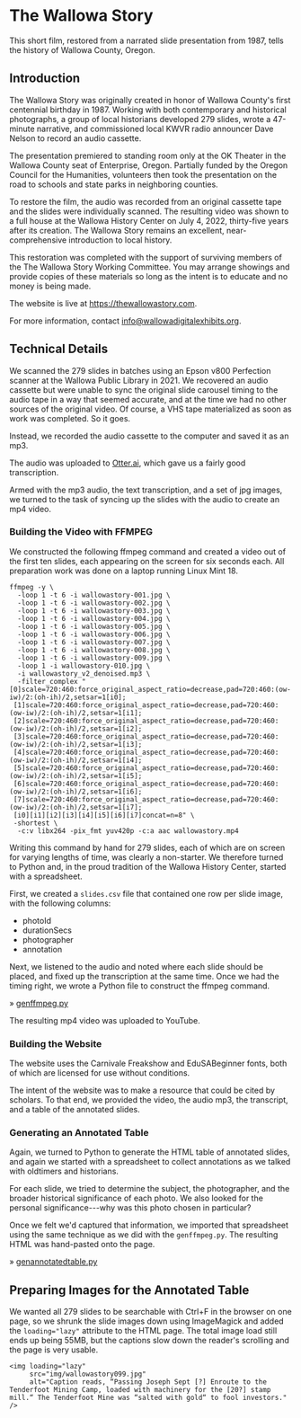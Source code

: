 # The Wallowa Story

This short film, restored from a narrated slide presentation from 1987, tells the history of Wallowa County, Oregon.

## Introduction

The Wallowa Story was originally created in honor of Wallowa County's first centennial birthday in 1987. Working with both contemporary and historical photographs, a group of local historians developed 279 slides, wrote a 47-minute narrative, and commissioned local KWVR radio announcer Dave Nelson to record an audio cassette.

The presentation premiered to standing room only at the OK Theater in the Wallowa County seat of Enterprise, Oregon. Partially funded by the Oregon Council for the Humanities, volunteers then took the presentation on the road to schools and state parks in neighboring counties.

To restore the film, the audio was recorded from an original cassette tape and the slides were individually scanned. The resulting video was shown to a full house at the Wallowa History Center on July 4, 2022, thirty-five years after its creation. The Wallowa Story remains an excellent, near-comprehensive introduction to local history.

This restoration was completed with the support of surviving members of the The Wallowa Story Working Committee. You may arrange showings and provide copies of these materials so long as the intent is to educate and no money is being made.

The website is live at <a href="https://thewallowastory.com">https://thewallowastory.com</a>.

For more information, contact <a href="mailto:info@wallowadigitalexhibits.org">info@wallowadigitalexhibits.org</a>.

## Technical Details

We scanned the 279 slides in batches using an Epson v800 Perfection scanner at the Wallowa Public Library in 2021. We recovered an audio cassette but were unable to sync the original slide carousel timing to the audio tape in a way that seemed accurate, and at the time we had no other sources of the original video. Of course, a VHS tape materialized as soon as work was completed. So it goes.

Instead, we recorded the audio cassette to the computer and saved it as an mp3. 

The audio was uploaded to <a href="https://otter.ai">Otter.ai</a>, which gave us a fairly good transcription.

Armed with the mp3 audio, the text transcription, and a set of jpg images, we turned to the task of syncing up the slides with the audio to create an mp4 video.

### Building the Video with FFMPEG

We constructed the following ffmpeg command and created a video out of the first ten slides, each appearing on the screen for six seconds each. All preparation work was done on a laptop running Linux Mint 18. 

```
ffmpeg -y \
  -loop 1 -t 6 -i wallowastory-001.jpg \
  -loop 1 -t 6 -i wallowastory-002.jpg \
  -loop 1 -t 6 -i wallowastory-003.jpg \
  -loop 1 -t 6 -i wallowastory-004.jpg \
  -loop 1 -t 6 -i wallowastory-005.jpg \
  -loop 1 -t 6 -i wallowastory-006.jpg \
  -loop 1 -t 6 -i wallowastory-007.jpg \
  -loop 1 -t 6 -i wallowastory-008.jpg \
  -loop 1 -t 6 -i wallowastory-009.jpg \
  -loop 1 -i wallowastory-010.jpg \
  -i wallowastory_v2_denoised.mp3 \
  -filter_complex "[0]scale=720:460:force_original_aspect_ratio=decrease,pad=720:460:(ow-iw)/2:(oh-ih)/2,setsar=1[i0];
 [1]scale=720:460:force_original_aspect_ratio=decrease,pad=720:460:(ow-iw)/2:(oh-ih)/2,setsar=1[i1];
 [2]scale=720:460:force_original_aspect_ratio=decrease,pad=720:460:(ow-iw)/2:(oh-ih)/2,setsar=1[i2];
 [3]scale=720:460:force_original_aspect_ratio=decrease,pad=720:460:(ow-iw)/2:(oh-ih)/2,setsar=1[i3];
 [4]scale=720:460:force_original_aspect_ratio=decrease,pad=720:460:(ow-iw)/2:(oh-ih)/2,setsar=1[i4];
 [5]scale=720:460:force_original_aspect_ratio=decrease,pad=720:460:(ow-iw)/2:(oh-ih)/2,setsar=1[i5];
 [6]scale=720:460:force_original_aspect_ratio=decrease,pad=720:460:(ow-iw)/2:(oh-ih)/2,setsar=1[i6];
 [7]scale=720:460:force_original_aspect_ratio=decrease,pad=720:460:(ow-iw)/2:(oh-ih)/2,setsar=1[i7];
 [i0][i1][i2][i3][i4][i5][i6][i7]concat=n=8" \
 -shortest \
  -c:v libx264 -pix_fmt yuv420p -c:a aac wallowastory.mp4
```

Writing this command by hand for 279 slides, each of which are on screen for varying lengths of time, was clearly a non-starter. We therefore turned to Python and, in the proud tradition of the Wallowa History Center, started with a spreadsheet.

First, we created a `slides.csv` file that contained one row per slide image, with the following columns:

- photoId
- durationSecs
- photographer
- annotation

Next, we listened to the audio and noted where each slide should be placed, and fixed up the transcription at the same time. Once we had the timing right, we wrote a Python file to construct the ffmpeg command.

&raquo; <a href="genffmpeg.py">genffmpeg.py</a>

The resulting mp4 video was uploaded to YouTube.

### Building the Website

The website uses the Carnivale Freakshow and EduSABeginner fonts, both of which are licensed for use without conditions. 

The intent of the website was to make a resource that could be cited by scholars. To that end, we provided the video, the audio mp3, the transcript, and a table of the annotated slides.

### Generating an Annotated Table

Again, we turned to Python to generate the HTML table of annotated slides, and again we started with a spreadsheet to collect annotations as we talked with oldtimers and historians. 

For each slide, we tried to determine the subject, the photographer, and the broader historical significance of each photo. We also looked for the personal significance---why was this photo chosen in particular? 

Once we felt we'd captured that information, we imported that spreadsheet using the same technique as we did with the `genffmpeg.py`. The resulting HTML was hand-pasted onto the page. 

&raquo; <a href="genannotatedtable.py">genannotatedtable.py</a>

## Preparing Images for the Annotated Table

We wanted all 279 slides to be searchable with Ctrl+F in the browser on one page, so we shrunk the slide images down using ImageMagick and added the `loading="lazy"` attribute to the HTML page. The total image load still ends up being 55MB, but the captions slow down the reader's scrolling and the page is very usable. 

```
<img loading="lazy"
     src="img/wallowastory099.jpg"
     alt="Caption reads, “Passing Joseph Sept [?] Enroute to the Tenderfoot Mining Camp, loaded with machinery for the [20?] stamp mill.“ The Tenderfoot Mine was “salted with gold“ to fool investors." />
```
